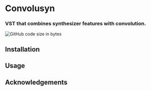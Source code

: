 # Convolusyn
### VST that combines synthesizer features with convolution.
![GitHub code size in bytes](https://img.shields.io/github/languages/code-size/https%3A%2F%2Fgithub.com%2FLucaRodriguesOG/https%3A%2F%2Fgithub.com%2FLucaRodriguesOG%2FConvolusyn)
## Installation
## Usage
## Acknowledgements
